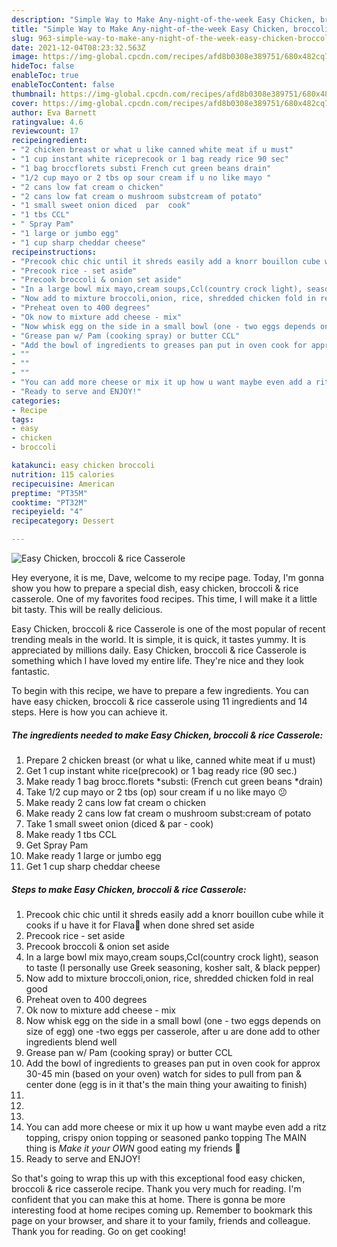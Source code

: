 ```yaml
---
description: "Simple Way to Make Any-night-of-the-week Easy Chicken, broccoli & rice Casserole"
title: "Simple Way to Make Any-night-of-the-week Easy Chicken, broccoli & rice Casserole"
slug: 963-simple-way-to-make-any-night-of-the-week-easy-chicken-broccoli-and-amp-rice-casserole
date: 2021-12-04T08:23:32.563Z
image: https://img-global.cpcdn.com/recipes/afd8b0308e389751/680x482cq70/easy-chicken-broccoli-rice-casserole-recipe-main-photo.jpg
hideToc: false
enableToc: true
enableTocContent: false
thumbnail: https://img-global.cpcdn.com/recipes/afd8b0308e389751/680x482cq70/easy-chicken-broccoli-rice-casserole-recipe-main-photo.jpg
cover: https://img-global.cpcdn.com/recipes/afd8b0308e389751/680x482cq70/easy-chicken-broccoli-rice-casserole-recipe-main-photo.jpg
author: Eva Barnett
ratingvalue: 4.6
reviewcount: 17
recipeingredient:
- "2 chicken breast or what u like canned white meat if u must"
- "1 cup instant white riceprecook or 1 bag ready rice 90 sec"
- "1 bag broccflorets substi French cut green beans drain"
- "1/2 cup mayo or 2 tbs op sour cream if u no like mayo "
- "2 cans low fat cream o chicken"
- "2 cans low fat cream o mushroom substcream of potato"
- "1 small sweet onion diced  par  cook"
- "1 tbs CCL"
- " Spray Pam"
- "1 large or jumbo egg"
- "1 cup sharp cheddar cheese"
recipeinstructions:
- "Precook chic chic until it shreds easily add a knorr bouillon cube while it cooks if u have it for Flava👅 when done shred set aside"
- "Precook rice - set aside"
- "Precook broccoli & onion set aside"
- "In a large bowl mix mayo,cream soups,Ccl(country crock light), season to taste (I personally use Greek seasoning, kosher salt, & black pepper)"
- "Now add to mixture broccoli,onion, rice, shredded chicken fold in real good"
- "Preheat oven to 400 degrees"
- "Ok now to mixture add cheese - mix"
- "Now whisk egg on the side in a small bowl (one - two eggs depends on size of egg) one -two eggs per casserole, after u are done add to other ingredients blend well"
- "Grease pan w/ Pam (cooking spray) or butter CCL"
- "Add the bowl of ingredients to greases pan put in oven cook for approx 30-45 min (based on your oven) watch for sides to pull from pan & center done (egg is in it that&#39;s the main thing your awaiting to finish)"
- ""
- ""
- ""
- "You can add more cheese or mix it up how u want maybe even add a ritz topping, crispy onion topping or seasoned panko topping The MAIN thing is *Make it your OWN* good eating my friends 🍴"
- "Ready to serve and ENJOY!"
categories:
- Recipe
tags:
- easy
- chicken
- broccoli

katakunci: easy chicken broccoli 
nutrition: 115 calories
recipecuisine: American
preptime: "PT35M"
cooktime: "PT32M"
recipeyield: "4"
recipecategory: Dessert

---
```



![Easy Chicken, broccoli & rice Casserole](https://img-global.cpcdn.com/recipes/afd8b0308e389751/680x482cq70/easy-chicken-broccoli-rice-casserole-recipe-main-photo.jpg)

Hey everyone, it is me, Dave, welcome to my recipe page. Today, I'm gonna show you how to prepare a special dish, easy chicken, broccoli & rice casserole. One of my favorites food recipes. This time, I will make it a little bit tasty. This will be really delicious.

Easy Chicken, broccoli & rice Casserole is one of the most popular of recent trending meals in the world. It is simple, it is quick, it tastes yummy. It is appreciated by millions daily. Easy Chicken, broccoli & rice Casserole is something which I have loved my entire life. They're nice and they look fantastic.




To begin with this recipe, we have to prepare a few ingredients. You can have easy chicken, broccoli & rice casserole using 11 ingredients and 14 steps. Here is how you can achieve it.

<!--inarticleads1-->

##### The ingredients needed to make Easy Chicken, broccoli & rice Casserole:

1. Prepare 2 chicken breast (or what u like, canned white meat if u must)
1. Get 1 cup instant white rice(precook) or 1 bag ready rice (90 sec.)
1. Make ready 1 bag brocc.florets *substi: (French cut green beans *drain)
1. Take 1/2 cup mayo or 2 tbs (op) sour cream if u no like mayo 😕
1. Make ready 2 cans low fat cream o chicken
1. Make ready 2 cans low fat cream o mushroom subst:cream of potato
1. Take 1 small sweet onion (diced & par - cook)
1. Make ready 1 tbs CCL
1. Get  Spray Pam
1. Make ready 1 large or jumbo egg
1. Get 1 cup sharp cheddar cheese




<!--inarticleads2-->

##### Steps to make Easy Chicken, broccoli & rice Casserole:

1. Precook chic chic until it shreds easily add a knorr bouillon cube while it cooks if u have it for Flava👅 when done shred set aside
1. Precook rice - set aside
1. Precook broccoli & onion set aside
1. In a large bowl mix mayo,cream soups,Ccl(country crock light), season to taste (I personally use Greek seasoning, kosher salt, & black pepper)
1. Now add to mixture broccoli,onion, rice, shredded chicken fold in real good
1. Preheat oven to 400 degrees
1. Ok now to mixture add cheese - mix
1. Now whisk egg on the side in a small bowl (one - two eggs depends on size of egg) one -two eggs per casserole, after u are done add to other ingredients blend well
1. Grease pan w/ Pam (cooking spray) or butter CCL
1. Add the bowl of ingredients to greases pan put in oven cook for approx 30-45 min (based on your oven) watch for sides to pull from pan & center done (egg is in it that&#39;s the main thing your awaiting to finish)
1. 
1. 
1. 
1. You can add more cheese or mix it up how u want maybe even add a ritz topping, crispy onion topping or seasoned panko topping The MAIN thing is *Make it your OWN* good eating my friends 🍴
1. Ready to serve and ENJOY!



So that's going to wrap this up with this exceptional food easy chicken, broccoli & rice casserole recipe. Thank you very much for reading. I'm confident that you can make this at home. There is gonna be more interesting food at home recipes coming up. Remember to bookmark this page on your browser, and share it to your family, friends and colleague. Thank you for reading. Go on get cooking!
